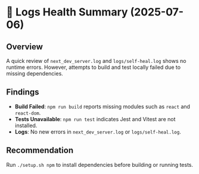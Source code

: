 # 📝 Logs Health Summary (2025-07-06)

## Overview

A quick review of `next_dev_server.log` and `logs/self-heal.log` shows no runtime errors. However, attempts to build and test locally failed due to missing dependencies.

## Findings

- **Build Failed**: `npm run build` reports missing modules such as `react` and `react-dom`.
- **Tests Unavailable**: `npm run test` indicates Jest and Vitest are not installed.
- **Logs**: No new errors in `next_dev_server.log` or `logs/self-heal.log`.

## Recommendation

Run `./setup.sh npm` to install dependencies before building or running tests.
